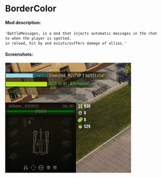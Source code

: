# BorderColor
#### Mod description:
    'BattleMessages, is a mod that injects automatic messages in the chat to when the player is spotted,
	in reload, hit by and exists/suffers damage of allies.'

#### Screenshots:
![BattleMessages](./BattleMessages_D.jpg)
